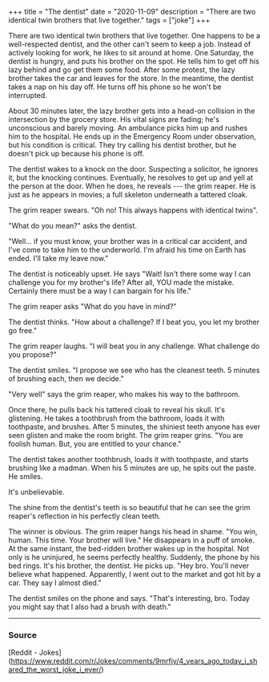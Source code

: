 +++
title = "The dentist"
date = "2020-11-09"
description = "There are two identical twin brothers that live together."
tags = ["joke"]
+++

There are two identical twin brothers that live together. One happens to be a well-respected dentist, and the other can't seem to keep a job. Instead of actively looking for work, he likes to sit around at home. One Saturday, the dentist is hungry, and puts his brother on the spot. He tells him to get off his lazy behind and go get them some food. After some protest, the lazy brother takes the car and leaves for the store. In the meantime, the dentist takes a nap on his day off. He turns off his phone so he won't be interrupted.

About 30 minutes later, the lazy brother gets into a head-on collision in the intersection by the grocery store. His vital signs are fading; he's unconscious and barely moving. An ambulance picks him up and rushes him to the hospital. He ends up in the Emergency Room under observation, but his condition is critical. They try calling his dentist brother, but he doesn't pick up because his phone is off.

The dentist wakes to a knock on the door. Suspecting a solicitor, he ignores it, but the knocking continues. Eventually, he resolves to get up and yell at the person at the door. When he does, he reveals --- the grim reaper. He is just as he appears in movies; a full skeleton underneath a tattered cloak.

The grim reaper swears. "Oh no! This always happens with identical twins".

"What do you mean?" asks the dentist.

"Well... if you must know, your brother was in a critical car accident, and I've come to take him to the underworld. I'm afraid his time on Earth has ended. I'll take my leave now."

The dentist is noticeably upset. He says "Wait! Isn't there some way I can challenge you for my brother's life? After all, YOU made the mistake. Certainly there must be a way I can bargain for his life."

The grim reaper asks "What do you have in mind?"

The dentist thinks. "How about a challenge? If I beat you, you let my brother go free."

The grim reaper laughs. "I will beat you in any challenge. What challenge do you propose?"

The dentist smiles. "I propose we see who has the cleanest teeth. 5 minutes of brushing each, then we decide."

"Very well" says the grim reaper, who makes his way to the bathroom.

Once there, he pulls back his tattered cloak to reveal his skull. It's glistening. He takes a toothbrush from the bathroom, loads it with toothpaste, and brushes. After 5 minutes, the shiniest teeth anyone has ever seen glisten and make the room bright. The grim reaper grins. "You are foolish human. But, you are entitled to your chance."

The dentist takes another toothbrush, loads it with toothpaste, and starts brushing like a madman. When his 5 minutes are up, he spits out the paste. He smiles.

It's unbelievable.

The shine from the dentist's teeth is so beautiful that he can see the grim reaper's reflection in his perfectly clean teeth.

The winner is obvious. The grim reaper hangs his head in shame. "You win, human. This time. Your brother will live." He disappears in a puff of smoke. At the same instant, the bed-ridden brother wakes up in the hospital. Not only is he uninjured, he seems perfectly healthy. Suddenly, the phone by his bed rings. It's his brother, the dentist. He picks up. "Hey bro. You'll never believe what happened. Apparently, I went out to the market and got hit by a car. They say I almost died."

The dentist smiles on the phone and says. "That's interesting, bro. Today you might say that I also had a brush with death."

---

### Source

[Reddit - Jokes]
(https://www.reddit.com/r/Jokes/comments/9mrfjy/4_years_ago_today_i_shared_the_worst_joke_i_ever/)
